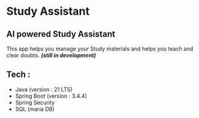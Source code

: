 # Study Assistant

##  AI powered Study Assistant  
This app helps you manage your Study materials and helps you teach and clear doubts.
_**(still in development)**_
## Tech  :
- Java (version : 21 LTS)
- Spring Boot (version : 3.4.4)
- Spring Security
- SQL (maria DB)
